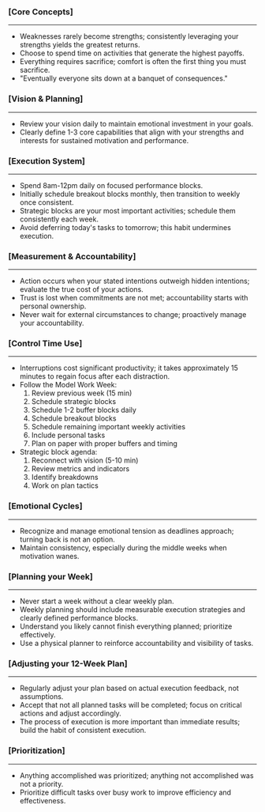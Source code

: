### [Core Concepts]
*****
* Weaknesses rarely become strengths; consistently leveraging your strengths yields the greatest returns.
* Choose to spend time on activities that generate the highest payoffs.
* Everything requires sacrifice; comfort is often the first thing you must sacrifice.
* "Eventually everyone sits down at a banquet of consequences."

### [Vision & Planning]
*****
* Review your vision daily to maintain emotional investment in your goals.
* Clearly define 1-3 core capabilities that align with your strengths and interests for sustained motivation and performance.

### [Execution System]
*****
* Spend 8am-12pm daily on focused performance blocks.
* Initially schedule breakout blocks monthly, then transition to weekly once consistent.
* Strategic blocks are your most important activities; schedule them consistently each week.
* Avoid deferring today's tasks to tomorrow; this habit undermines execution.

### [Measurement & Accountability]
*****
* Action occurs when your stated intentions outweigh hidden intentions; evaluate the true cost of your actions.
* Trust is lost when commitments are not met; accountability starts with personal ownership.
* Never wait for external circumstances to change; proactively manage your accountability.

### [Control Time Use]
*****
* Interruptions cost significant productivity; it takes approximately 15 minutes to regain focus after each distraction.
* Follow the Model Work Week:
  1. Review previous week (15 min)
  2. Schedule strategic blocks
  3. Schedule 1-2 buffer blocks daily
  4. Schedule breakout blocks
  5. Schedule remaining important weekly activities
  6. Include personal tasks
  7. Plan on paper with proper buffers and timing
* Strategic block agenda:
  1. Reconnect with vision (5-10 min)
  2. Review metrics and indicators
  3. Identify breakdowns
  4. Work on plan tactics

### [Emotional Cycles]
*****
* Recognize and manage emotional tension as deadlines approach; turning back is not an option.
* Maintain consistency, especially during the middle weeks when motivation wanes.

### [Planning your Week]
*****
* Never start a week without a clear weekly plan.
* Weekly planning should include measurable execution strategies and clearly defined performance blocks.
* Understand you likely cannot finish everything planned; prioritize effectively.
* Use a physical planner to reinforce accountability and visibility of tasks.

### [Adjusting your 12-Week Plan]
*****
* Regularly adjust your plan based on actual execution feedback, not assumptions.
* Accept that not all planned tasks will be completed; focus on critical actions and adjust accordingly.
* The process of execution is more important than immediate results; build the habit of consistent execution.

### [Prioritization]
*****
* Anything accomplished was prioritized; anything not accomplished was not a priority.
* Prioritize difficult tasks over busy work to improve efficiency and effectiveness.
